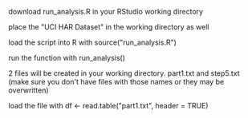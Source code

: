 download run_analysis.R in your RStudio working directory

place the "UCI HAR Dataset" in the working directory as well

load the script into R with source("run_analysis.R")

run the function with run_analysis()

2 files will be created in your working directory. part1.txt and step5.txt (make sure you don't have files with those names or they may be overwritten)

load the file with df <- read.table("part1.txt", header = TRUE)
